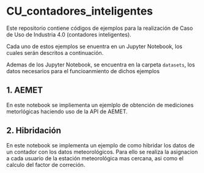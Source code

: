# CU_contadores_inteligentes

Este repositorio contiene códigos de ejemplos para la realización de Caso de Uso de Industria 4.0 (contadores inteligentes).

Cada uno de estos ejemplos se enuentra en un Jupyter Notebook, los cuales serán descritos a continuación.

Ademas de los Jupyter Notebook, se encuentra en la carpeta `datasets`, los datos necesarios para el funcioanmiento de dichos ejemplos

## 1. AEMET

En este notebook se impliementa un ejemlplo de obtención de mediciones metorlógicas haciendo uso de la API de AEMET.

## 2. Hibridación

En este  notebook se implementa un ejemplo de como hibridar los datos de un contador con los datos meteorológicos. Para ello se realiza la asignacion a cada usuario de la estación meteorológica mas cercana, asi como el calculo del factor de correción.